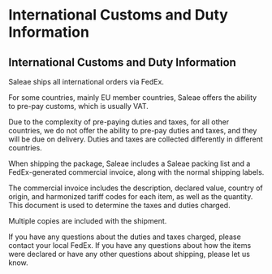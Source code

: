 # International Customs and Duty Information

## International Customs and Duty Information

Saleae ships all international orders via FedEx.

For some countries, mainly EU member countries, Saleae offers the ability to pre-pay customs, which is usually VAT.

Due to the complexity of pre-paying duties and taxes, for all other countries, we do not offer the ability to pre-pay duties and taxes, and they will be due on delivery. Duties and taxes are collected differently in different countries.

When shipping the package, Saleae includes a Saleae packing list and a FedEx-generated commercial invoice, along with the normal shipping labels.

The commercial invoice includes the description, declared value, country of origin, and harmonized tariff codes for each item, as well as the quantity. This document is used to determine the taxes and duties charged.

Multiple copies are included with the shipment.

If you have any questions about the duties and taxes charged, please contact your local FedEx. If you have any questions about how the items were declared or have any other questions about shipping, please let us know.

